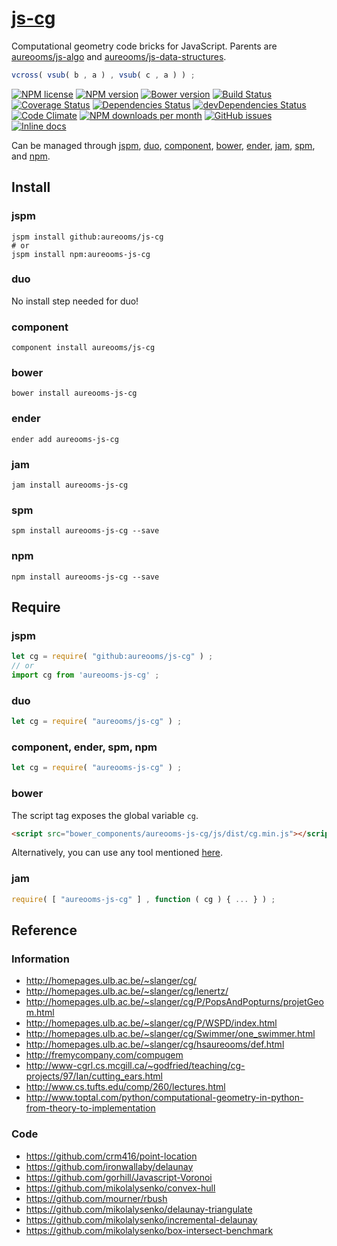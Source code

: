 [js-cg](http://aureooms.github.io/js-cg)
==

Computational geometry code bricks for JavaScript. Parents are
[aureooms/js-algo](https://github.com/aureooms/js-algo)
and
[aureooms/js-data-structures](https://github.com/aureooms/js-data-structures).

```js
vcross( vsub( b , a ) , vsub( c , a ) ) ;
```

[![NPM license](http://img.shields.io/npm/l/aureooms-js-cg.svg?style=flat)](https://raw.githubusercontent.com/aureooms/js-cg/master/LICENSE)
[![NPM version](http://img.shields.io/npm/v/aureooms-js-cg.svg?style=flat)](https://www.npmjs.org/package/aureooms-js-cg)
[![Bower version](http://img.shields.io/bower/v/aureooms-js-cg.svg?style=flat)](http://bower.io/search/?q=aureooms-js-cg)
[![Build Status](http://img.shields.io/travis/aureooms/js-cg.svg?style=flat)](https://travis-ci.org/aureooms/js-cg)
[![Coverage Status](http://img.shields.io/coveralls/aureooms/js-cg.svg?style=flat)](https://coveralls.io/r/aureooms/js-cg)
[![Dependencies Status](http://img.shields.io/david/aureooms/js-cg.svg?style=flat)](https://david-dm.org/aureooms/js-cg#info=dependencies)
[![devDependencies Status](http://img.shields.io/david/dev/aureooms/js-cg.svg?style=flat)](https://david-dm.org/aureooms/js-cg#info=devDependencies)
[![Code Climate](http://img.shields.io/codeclimate/github/aureooms/js-cg.svg?style=flat)](https://codeclimate.com/github/aureooms/js-cg)
[![NPM downloads per month](http://img.shields.io/npm/dm/aureooms-js-cg.svg?style=flat)](https://www.npmjs.org/package/aureooms-js-cg)
[![GitHub issues](http://img.shields.io/github/issues/aureooms/js-cg.svg?style=flat)](https://github.com/aureooms/js-cg/issues)
[![Inline docs](http://inch-ci.org/github/aureooms/js-cg.svg?branch=master&style=shields)](http://inch-ci.org/github/aureooms/js-cg)

Can be managed through [jspm](https://github.com/jspm/jspm-cli),
[duo](https://github.com/duojs/duo),
[component](https://github.com/componentjs/component),
[bower](https://github.com/bower/bower),
[ender](https://github.com/ender-js/Ender),
[jam](https://github.com/caolan/jam),
[spm](https://github.com/spmjs/spm),
and [npm](https://github.com/npm/npm).

## Install

### jspm
```terminal
jspm install github:aureooms/js-cg
# or
jspm install npm:aureooms-js-cg
```
### duo
No install step needed for duo!

### component
```terminal
component install aureooms/js-cg
```

### bower
```terminal
bower install aureooms-js-cg
```

### ender
```terminal
ender add aureooms-js-cg
```

### jam
```terminal
jam install aureooms-js-cg
```

### spm
```terminal
spm install aureooms-js-cg --save
```

### npm
```terminal
npm install aureooms-js-cg --save
```

## Require
### jspm
```js
let cg = require( "github:aureooms/js-cg" ) ;
// or
import cg from 'aureooms-js-cg' ;
```
### duo
```js
let cg = require( "aureooms/js-cg" ) ;
```

### component, ender, spm, npm
```js
let cg = require( "aureooms-js-cg" ) ;
```

### bower
The script tag exposes the global variable `cg`.
```html
<script src="bower_components/aureooms-js-cg/js/dist/cg.min.js"></script>
```
Alternatively, you can use any tool mentioned [here](http://bower.io/docs/tools/).

### jam
```js
require( [ "aureooms-js-cg" ] , function ( cg ) { ... } ) ;
```

## Reference

### Information
  - http://homepages.ulb.ac.be/~slanger/cg/
  - http://homepages.ulb.ac.be/~slanger/cg/lenertz/
  - http://homepages.ulb.ac.be/~slanger/cg/P/PopsAndPopturns/projetGeom.html
  - http://homepages.ulb.ac.be/~slanger/cg/P/WSPD/index.html
  - http://homepages.ulb.ac.be/~slanger/cg/Swimmer/one_swimmer.html
  - http://homepages.ulb.ac.be/~slanger/cg/hsaureooms/def.html
  - http://fremycompany.com/compugem
  - http://www-cgrl.cs.mcgill.ca/~godfried/teaching/cg-projects/97/Ian/cutting_ears.html
  - http://www.cs.tufts.edu/comp/260/lectures.html
  - http://www.toptal.com/python/computational-geometry-in-python-from-theory-to-implementation

### Code
  - https://github.com/crm416/point-location
  - https://github.com/ironwallaby/delaunay
  - https://github.com/gorhill/Javascript-Voronoi
  - https://github.com/mikolalysenko/convex-hull
  - https://github.com/mourner/rbush
  - https://github.com/mikolalysenko/delaunay-triangulate
  - https://github.com/mikolalysenko/incremental-delaunay
  - https://github.com/mikolalysenko/box-intersect-benchmark
